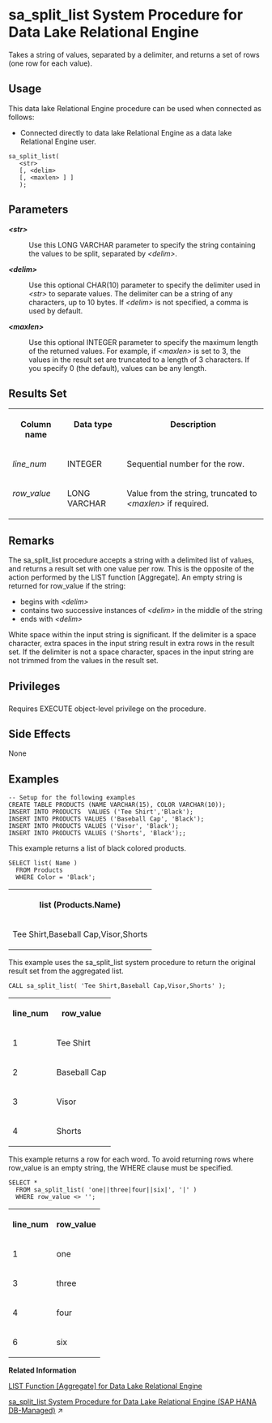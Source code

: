 <!-- loio8177739d6ce21014b82ebbcba7441f0b -->

# sa\_split\_list System Procedure for Data Lake Relational Engine

Takes a string of values, separated by a delimiter, and returns a set of rows \(one row for each value\).



<a name="loio8177739d6ce21014b82ebbcba7441f0b__section_p4t_vqn_14b"/>

## Usage

This data lake Relational Engine procedure can be used when connected as follows:

-   Connected directly to data lake Relational Engine as a data lake Relational Engine user.



```
sa_split_list( 
   <str>
   [, <delim>
   [, <maxlen> ] ]
   );
```



<a name="loio8177739d6ce21014b82ebbcba7441f0b__sa_split_list_parm1"/>

## Parameters


<dl>
<dt><b>

*<str\>* 

</b></dt>
<dd>

Use this LONG VARCHAR parameter to specify the string containing the values to be split, separated by *<delim\>*.



</dd><dt><b>

*<delim\>* 

</b></dt>
<dd>

Use this optional CHAR\(10\) parameter to specify the delimiter used in *<str\>* to separate values. The delimiter can be a string of any characters, up to 10 bytes. If *<delim\>* is not specified, a comma is used by default.



</dd><dt><b>

*<maxlen\>* 

</b></dt>
<dd>

Use this optional INTEGER parameter to specify the maximum length of the returned values. For example, if *<maxlen\>* is set to 3, the values in the result set are truncated to a length of 3 characters. If you specify 0 \(the default\), values can be any length.



</dd>
</dl>



<a name="loio8177739d6ce21014b82ebbcba7441f0b__sa_split_list_resultset1"/>

## Results Set


<table>
<tr>
<th valign="top">

Column name

</th>
<th valign="top">

Data type

</th>
<th valign="top">

Description

</th>
</tr>
<tr>
<td valign="top">

*line\_num*

</td>
<td valign="top">

INTEGER

</td>
<td valign="top">

Sequential number for the row.

</td>
</tr>
<tr>
<td valign="top">

*row\_value*

</td>
<td valign="top">

LONG VARCHAR

</td>
<td valign="top">

Value from the string, truncated to *<maxlen\>* if required.

</td>
</tr>
</table>



<a name="loio8177739d6ce21014b82ebbcba7441f0b__sa_split_list_remarks1"/>

## Remarks

The sa\_split\_list procedure accepts a string with a delimited list of values, and returns a result set with one value per row. This is the opposite of the action performed by the LIST function \[Aggregate\]. An empty string is returned for row\_value if the string:

-   begins with *<delim\>* 
-   contains two successive instances of *<delim\>* in the middle of the string
-   ends with *<delim\>* 

White space within the input string is significant. If the delimiter is a space character, extra spaces in the input string result in extra rows in the result set. If the delimiter is not a space character, spaces in the input string are not trimmed from the values in the result set.



<a name="loio8177739d6ce21014b82ebbcba7441f0b__sa_split_list_priv1"/>

## Privileges



### 

Requires EXECUTE object-level privilege on the procedure.



<a name="loio8177739d6ce21014b82ebbcba7441f0b__sa_split_list_sideeffects1"/>

## Side Effects

None



<a name="loio8177739d6ce21014b82ebbcba7441f0b__sa_split_list_examples1"/>

## Examples

```
-- Setup for the following examples
CREATE TABLE PRODUCTS (NAME VARCHAR(15), COLOR VARCHAR(10));
INSERT INTO PRODUCTS  VALUES ('Tee Shirt','Black');
INSERT INTO PRODUCTS VALUES ('Baseball Cap', 'Black');
INSERT INTO PRODUCTS VALUES ('Visor', 'Black');
INSERT INTO PRODUCTS VALUES ('Shorts', 'Black');;
```

This example returns a list of black colored products.

```
SELECT list( Name )
  FROM Products 
  WHERE Color = 'Black';
```


<table>
<tr>
<th valign="top">

list \(Products.Name\)

</th>
</tr>
<tr>
<td valign="top">

Tee Shirt,Baseball Cap,Visor,Shorts

</td>
</tr>
</table>

This example uses the sa\_split\_list system procedure to return the original result set from the aggregated list.

```
CALL sa_split_list( 'Tee Shirt,Baseball Cap,Visor,Shorts' );
```


<table>
<tr>
<th valign="top">

line\_num

</th>
<th valign="top">

row\_value

</th>
</tr>
<tr>
<td valign="top">

1

</td>
<td valign="top">

Tee Shirt

</td>
</tr>
<tr>
<td valign="top">

2

</td>
<td valign="top">

Baseball Cap

</td>
</tr>
<tr>
<td valign="top">

3

</td>
<td valign="top">

Visor

</td>
</tr>
<tr>
<td valign="top">

4

</td>
<td valign="top">

Shorts

</td>
</tr>
</table>

This example returns a row for each word. To avoid returning rows where row\_value is an empty string, the WHERE clause must be specified.

```
SELECT *
  FROM sa_split_list( 'one||three|four||six|', '|' ) 
  WHERE row_value <> '';
```


<table>
<tr>
<th valign="top">

line\_num

</th>
<th valign="top">

row\_value

</th>
</tr>
<tr>
<td valign="top">

1

</td>
<td valign="top">

one

</td>
</tr>
<tr>
<td valign="top">

3

</td>
<td valign="top">

three

</td>
</tr>
<tr>
<td valign="top">

4

</td>
<td valign="top">

four

</td>
</tr>
<tr>
<td valign="top">

6

</td>
<td valign="top">

six

</td>
</tr>
</table>

**Related Information**  


[LIST Function \[Aggregate\] for Data Lake Relational Engine](../050-system-sql-functions/list-function-aggregate-for-data-lake-relational-engine-a2984e5.md "Returns a delimited list of values for every row in a group.")

[sa_split_list System Procedure for Data Lake Relational Engine (SAP HANA DB-Managed)](https://help.sap.com/viewer/a898e08b84f21015969fa437e89860c8/2023_4_QRC/en-US/204a6c1cac354d788d94946c8e9dbe21.html "Takes a string of values, separated by a delimiter, and returns a set of rows (one row for each value).") :arrow_upper_right:

